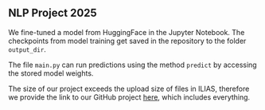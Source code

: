 ## NLP Project 2025

We fine-tuned a model from HuggingFace in the Jupyter Notebook. The checkpoints from model training get saved in the repository to the folder `output_dir`.

The file `main.py` can run predictions using the method `predict` by accessing the stored model weights.


The size of our project exceeds the upload size of files in ILIAS, therefore we provide the link to our GitHub project [here](https://github.com/ArmanZohourian/ED-NLP), which includes everything.
